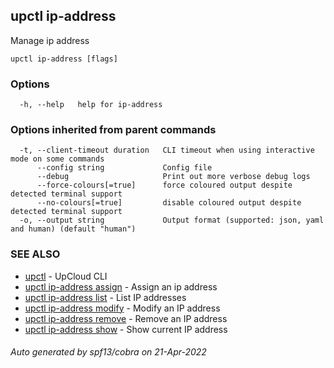 ## upctl ip-address

Manage ip address

```
upctl ip-address [flags]
```

### Options

```
  -h, --help   help for ip-address
```

### Options inherited from parent commands

```
  -t, --client-timeout duration   CLI timeout when using interactive mode on some commands
      --config string             Config file
      --debug                     Print out more verbose debug logs
      --force-colours[=true]      force coloured output despite detected terminal support
      --no-colours[=true]         disable coloured output despite detected terminal support
  -o, --output string             Output format (supported: json, yaml and human) (default "human")
```

### SEE ALSO

* [upctl](upctl.md)	 - UpCloud CLI
* [upctl ip-address assign](upctl_ip-address_assign.md)	 - Assign an ip address
* [upctl ip-address list](upctl_ip-address_list.md)	 - List IP addresses
* [upctl ip-address modify](upctl_ip-address_modify.md)	 - Modify an IP address
* [upctl ip-address remove](upctl_ip-address_remove.md)	 - Remove an IP address
* [upctl ip-address show](upctl_ip-address_show.md)	 - Show current IP address

###### Auto generated by spf13/cobra on 21-Apr-2022

